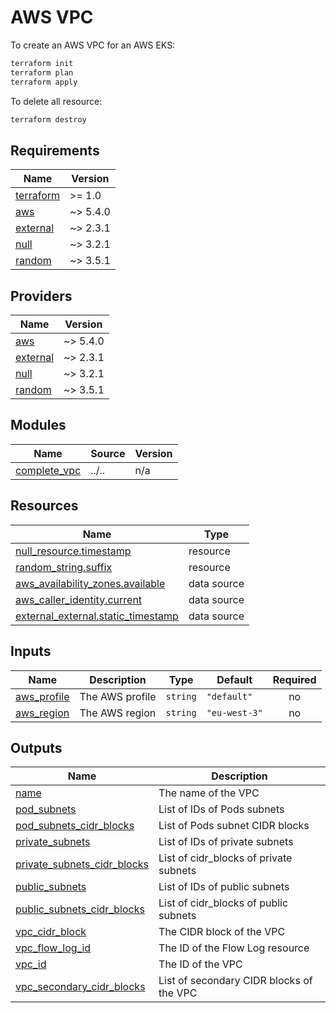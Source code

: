 # AWS VPC

To create an AWS VPC for an AWS EKS:

```bash
terraform init
terraform plan
terraform apply
```

To delete all resource:

```bash
terraform destroy
```

<!-- BEGIN_TF_DOCS -->
## Requirements

| Name | Version |
|------|---------|
| <a name="requirement_terraform"></a> [terraform](#requirement\_terraform) | >= 1.0 |
| <a name="requirement_aws"></a> [aws](#requirement\_aws) | ~> 5.4.0 |
| <a name="requirement_external"></a> [external](#requirement\_external) | ~> 2.3.1 |
| <a name="requirement_null"></a> [null](#requirement\_null) | ~> 3.2.1 |
| <a name="requirement_random"></a> [random](#requirement\_random) | ~> 3.5.1 |

## Providers

| Name | Version |
|------|---------|
| <a name="provider_aws"></a> [aws](#provider\_aws) | ~> 5.4.0 |
| <a name="provider_external"></a> [external](#provider\_external) | ~> 2.3.1 |
| <a name="provider_null"></a> [null](#provider\_null) | ~> 3.2.1 |
| <a name="provider_random"></a> [random](#provider\_random) | ~> 3.5.1 |

## Modules

| Name | Source | Version |
|------|--------|---------|
| <a name="module_complete_vpc"></a> [complete\_vpc](#module\_complete\_vpc) | ../.. | n/a |

## Resources

| Name | Type |
|------|------|
| [null_resource.timestamp](https://registry.terraform.io/providers/hashicorp/null/latest/docs/resources/resource) | resource |
| [random_string.suffix](https://registry.terraform.io/providers/hashicorp/random/latest/docs/resources/string) | resource |
| [aws_availability_zones.available](https://registry.terraform.io/providers/hashicorp/aws/latest/docs/data-sources/availability_zones) | data source |
| [aws_caller_identity.current](https://registry.terraform.io/providers/hashicorp/aws/latest/docs/data-sources/caller_identity) | data source |
| [external_external.static_timestamp](https://registry.terraform.io/providers/hashicorp/external/latest/docs/data-sources/external) | data source |

## Inputs

| Name | Description | Type | Default | Required |
|------|-------------|------|---------|:--------:|
| <a name="input_aws_profile"></a> [aws\_profile](#input\_aws\_profile) | The AWS profile | `string` | `"default"` | no |
| <a name="input_aws_region"></a> [aws\_region](#input\_aws\_region) | The AWS region | `string` | `"eu-west-3"` | no |

## Outputs

| Name | Description |
|------|-------------|
| <a name="output_name"></a> [name](#output\_name) | The name of the VPC |
| <a name="output_pod_subnets"></a> [pod\_subnets](#output\_pod\_subnets) | List of IDs of Pods subnets |
| <a name="output_pod_subnets_cidr_blocks"></a> [pod\_subnets\_cidr\_blocks](#output\_pod\_subnets\_cidr\_blocks) | List of Pods subnet CIDR blocks |
| <a name="output_private_subnets"></a> [private\_subnets](#output\_private\_subnets) | List of IDs of private subnets |
| <a name="output_private_subnets_cidr_blocks"></a> [private\_subnets\_cidr\_blocks](#output\_private\_subnets\_cidr\_blocks) | List of cidr\_blocks of private subnets |
| <a name="output_public_subnets"></a> [public\_subnets](#output\_public\_subnets) | List of IDs of public subnets |
| <a name="output_public_subnets_cidr_blocks"></a> [public\_subnets\_cidr\_blocks](#output\_public\_subnets\_cidr\_blocks) | List of cidr\_blocks of public subnets |
| <a name="output_vpc_cidr_block"></a> [vpc\_cidr\_block](#output\_vpc\_cidr\_block) | The CIDR block of the VPC |
| <a name="output_vpc_flow_log_id"></a> [vpc\_flow\_log\_id](#output\_vpc\_flow\_log\_id) | The ID of the Flow Log resource |
| <a name="output_vpc_id"></a> [vpc\_id](#output\_vpc\_id) | The ID of the VPC |
| <a name="output_vpc_secondary_cidr_blocks"></a> [vpc\_secondary\_cidr\_blocks](#output\_vpc\_secondary\_cidr\_blocks) | List of secondary CIDR blocks of the VPC |
<!-- END_TF_DOCS -->